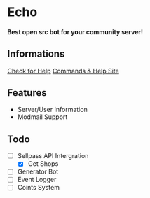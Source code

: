 
# Echo

#### Best open src bot for your community server!



## Informations

[Check for Help](https://discord.gg/KJs5jM7JTa)
[Commands & Help Site](https://whoisnico.github.io/echo-bot/)


## Features

- Server/User Information
- Modmail Support



## Todo
- [ ] Sellpass API Intergration
    - [x] Get Shops
    
- [ ] Generator Bot
- [ ] Event Logger
- [ ] Coints System

